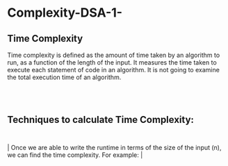 # Complexity-DSA-1-



## Time Complexity

<p>Time complexity is defined as the amount of time taken by an algorithm to run, as a function of the length of the input. It measures the time taken to execute each statement of code in an algorithm. It is not going to examine the total execution time of an algorithm.</p><br></br>
 
## Techniques to calculate Time Complexity:<br></br>
| Once we are able to write the runtime in terms of the size of the input (n), we can find the time complexity. For example: |
